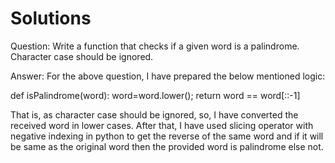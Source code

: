 # Solutions

Question: Write a function that checks if a given word is a palindrome. Character case should be ignored.

Answer: For the above question, I have prepared the below mentioned logic:

def isPalindrome(word):
    word=word.lower();
    return word == word[::-1]
    
    
   That is, as character case should be ignored, so, I have converted the received word in lower cases. After that, I have used slicing operator with negative indexing in python to get the reverse of the same word and if it will be same as the original word then the provided word is palindrome else not.
   
